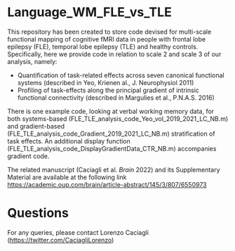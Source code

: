 # Language_WM_FLE_vs_TLE

This repository has been created to store code devised for multi-scale functional mapping of cognitive fMRI data in people with frontal lobe epilepsy (FLE), temporal lobe epilepsy (TLE) and healthy controls. Specifically, here we provide code in relation to scale 2 and scale 3 of our analysis, namely:

- Quantification of task-related effects across seven canonical functional systems (described in Yeo, Krienen al., J. Neurophysiol 2011)
- Profiling of task-effects along the principal gradient of intrinsic functional connectivity (described in Margulies et al., P.N.A.S. 2016)

There is one example code, looking at verbal working memory data, for both systems-based (FLE_TLE_analysis_code_Yeo_vol_2019_2021_LC_NB.m) and gradient-based (FLE_TLE_analysis_code_Gradient_2019_2021_LC_NB.m) stratification of task effects. An additional display function (FLE_TLE_analysis_code_DisplayGradientData_CTR_NB.m) accompanies gradient code.

The related manuscript (Caciagli et al. _Brain_ 2022) and its Supplementary Material are available at the following link https://academic.oup.com/brain/article-abstract/145/3/807/6550973

# Questions

For any queries, please contact Lorenzo Caciagli (https://twitter.com/CaciagliLorenzo)
